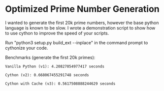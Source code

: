 # Optimized Prime Number Generation

I wanted to generate the first 20k prime numbers, however the base python language is known to be slow. I wrote a demonstration script to show how to use cython to improve the speed of your scripts.

Run "python3 setup.py build_ext --inplace" in the command prompt to cythonize your code.

Benchmarks (generate the first 20k primes):

    Vanilla Python (v1): 4.20827054977417 seconds

    Cython (v2): 0.668067455291748 seconds

    Cython with Cache (v3): 0.5617508888244629 seconds
